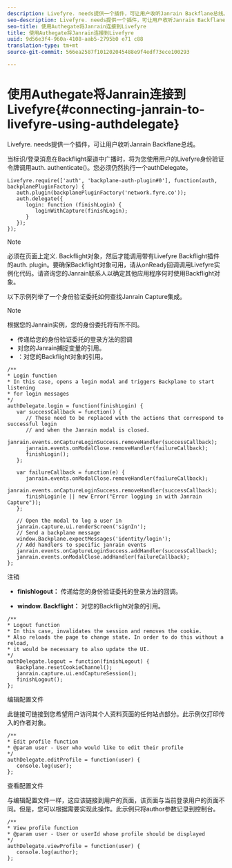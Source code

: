 ```yaml
---
description: Livefyre. needs提供一个插件，可让用户收听Janrain Backflane总线。
seo-description: Livefyre. needs提供一个插件，可让用户收听Janrain Backflane总线。
seo-title: 使用Authegate将Janrain连接到Livefyre
title: 使用Authegate将Janrain连接到Livefyre
uuid: 9d56e3f4-960a-4108-aab5-2795b0 e71 c88
translation-type: tm+mt
source-git-commit: 566ea2587f101202045488e9f4edf73ece100293

---
```



# 使用Authegate将Janrain连接到Livefyre{#connecting-janrain-to-livefyre-using-authdelegate}

Livefyre. needs提供一个插件，可让用户收听Janrain Backflane总线。

当标识/登录消息在Backflight渠道中广播时，将为您使用用户的Livefyre身份验证令牌调用auth. authenticate()。您必须仍然执行一个authDelegate。

```
Livefyre.require(['auth', 'backplane-auth-plugin#0'], function(auth, backplanePluginFactory) { 
   auth.plugin(backplanePluginFactory('network.fyre.co')); 
   auth.delegate({ 
      login: function (finishLogin) { 
         loginWithCapture(finishLogin); 
      } 
   }); 
});
```

>[!NOTE]
>
>必须在页面上定义. Backflight对象，然后才能调用带有Livefyre Backflight插件的auth. plugin。要确保Backflight对象可用，请从onReady回调调用Livefyre实例化代码。请咨询您的Janrain联系人以确定其他应用程序何时使用Backflight对象。

以下示例列举了一个身份验证委托如何查找Janrain Capture集成。

>[!NOTE]
>
>根据您的Janrain实例，您的身份委托将有所不同。

<!--Hannah: Mystery stray bullet found here. Please check against source. -Bob -->

* 传递给您的身份验证委托的登录方法的回调
* 对您的Janrain捕捉变量的引用。
* ：对您的Backflight对象的引用。

```
/** 
* Login function 
* In this case, opens a login modal and triggers Backplane to start listening 
* for login messages 
*/ 
authDelegate.login = function(finishLogin) { 
   var successCallback = function() { 
      // These need to be replaced with the actions that correspond to successful login  
      // and when the Janrain modal is closed. 
      janrain.events.onCaptureLoginSuccess.removeHandler(successCallback); 
      janrain.events.onModalClose.removeHandler(failureCallback); 
      finishLogin(); 
   }; 
  
   var failureCallback = function(e) { 
      janrain.events.onModalClose.removeHandler(failureCallback); 
      janrain.events.onCaptureLoginSuccess.removeHandler(successCallback); 
      finishLogin(e || new Error("Error logging in with Janrain Capture")); 
   }; 
  
   // Open the modal to log a user in 
   janrain.capture.ui.renderScreen('signIn'); 
   // Send a backplane message 
   window.Backplane.expectMessages('identity/login'); 
   // Add handlers to specific janrain events 
   janrain.events.onCaptureLoginSuccess.addHandler(successCallback); 
   janrain.events.onModalClose.addHandler(failureCallback); 
};
```

注销

* **finishlogout：** 传递给您的身份验证委托的登录方法的回调。

* **window. Backflight：** 对您的Backflight对象的引用。

```
/** 
* Logout function 
* In this case, invalidates the session and removes the cookie. 
* Also reloads the page to change state. In order to do this without a reload, 
* it would be necessary to also update the UI. 
*/ 
authDelegate.logout = function(finishLogout) { 
   Backplane.resetCookieChannel(); 
   janrain.capture.ui.endCaptureSession(); 
   finishLogout(); 
}; 
```

编辑配置文件

此链接可链接到您希望用户访问其个人资料页面的任何站点部分。此示例仅打印传入的作者对象。

```
/** 
* Edit profile function 
* @param user - User who would like to edit their profile 
*/ 
authDelegate.editProfile = function(user) { 
   console.log(user); 
}; 
```

查看配置文件

与编辑配置文件一样，这应该链接到用户的页面，该页面与当前登录用户的页面不同。但是，您可以根据需要实现此操作。此示例只将author参数记录到控制台。

```
/** 
* View profile function 
* @param user - User or userId whose profile should be displayed 
*/ 
authDelegate.viewProfile = function(user) { 
   console.log(author); 
};
```


